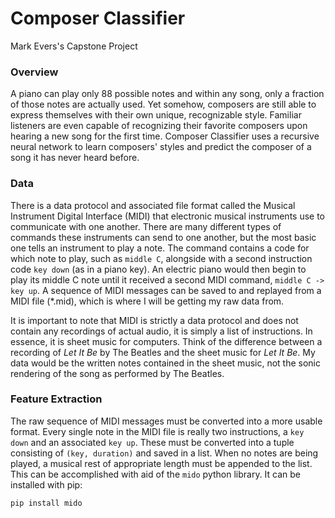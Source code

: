 # Composer Classifier
Mark Evers's Capstone Project



### Overview
A piano can play only 88 possible notes and within any song, only a fraction of those notes are actually used.  Yet somehow, composers are still able to express themselves with their own unique, recognizable style.  Familiar listeners are even capable of recognizing their favorite composers upon hearing a new song for the first time.  Composer Classifier uses a recursive neural network to learn composers' styles and predict the composer of a song it has never heard before.

### Data
There is a data protocol and associated file format called the Musical Instrument Digital Interface (MIDI) that electronic musical instruments use to communicate with one another.  There are many different types of commands these instruments can send to one another, but the most basic one tells an instrument to play a note.  The command contains a code for which note to play, such as `middle C`, alongside with a second instruction code `key down` (as in a piano key).  An electric piano would then begin to play its middle C note until it received a second MIDI command, `middle C -> key up`.  A sequence of MIDI messages can be saved to and replayed from a MIDI file (*.mid), which is where I will be getting my raw data from.

It is important to note that MIDI is strictly a data protocol and does not contain any recordings of actual audio, it is simply a list of instructions.  In essence, it is sheet music for computers.  Think of the difference between a recording of *Let It Be* by The Beatles and the sheet music for *Let It Be*.  My data would be the written notes contained in the sheet music, not the sonic rendering of the song as performed by The Beatles.

### Feature Extraction
The raw sequence of MIDI messages must be converted into a more usable format.  Every single note in the MIDI file is really two instructions, a `key down` and an associated `key up`.  These must be converted into a tuple consisting of `(key, duration)` and saved in a list.  When no notes are being played, a musical rest of appropriate length must be appended to the list.  This can be accomplished with aid of the `mido` python library.  It can be installed with pip:
```bash
pip install mido
```
